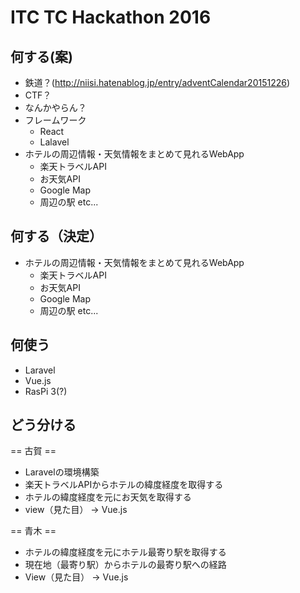 # ITC TC Hackathon 2016

## 何する(案)
- 鉄道？(http://niisi.hatenablog.jp/entry/adventCalendar20151226)
- CTF？
- なんかやらん？
- フレームワーク
  - React
  - Lalavel
- ホテルの周辺情報・天気情報をまとめて見れるWebApp
  - 楽天トラベルAPI
  - お天気API
  - Google Map
  - 周辺の駅 etc...


## 何する（決定）
- ホテルの周辺情報・天気情報をまとめて見れるWebApp
  - 楽天トラベルAPI
  - お天気API
  - Google Map
  - 周辺の駅 etc...

## 何使う
- Laravel
- Vue.js
- RasPi 3(?)

## どう分ける

== 古賀 ==
- Laravelの環境構築
- 楽天トラベルAPIからホテルの緯度経度を取得する
- ホテルの緯度経度を元にお天気を取得する
- view（見た目） -> Vue.js

== 青木 ==
- ホテルの緯度経度を元にホテル最寄り駅を取得する
- 現在地（最寄り駅）からホテルの最寄り駅への経路
- View（見た目） -> Vue.js
